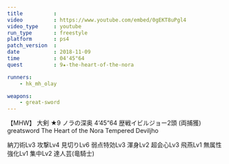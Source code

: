 ```yaml
---
title          :
video          : https://www.youtube.com/embed/0gEKT8uPgl4
video_type     : youtube
run_type       : freestyle
platform       : ps4
patch_version  :
date           : 2018-11-09
time           : 04'45"64
quest          : 9★-the-heart-of-the-nora

runners:
    - hk_mh_olay

weapons:
    - great-sword
---
```

【MHW】 大剣 ★9 ノラの深奥 4‘45“64 歴戦イビルジョー2頭 (両捕獲) greatsword The Heart of the Nora Tempered Deviljho

納刀術Lv3 攻撃Lv4 見切りLv6 弱点特効Lv3 渾身Lv2 超会心Lv3 飛燕Lv1 無属性強化Lv1 集中Lv2 達人芸(竜騎士)
